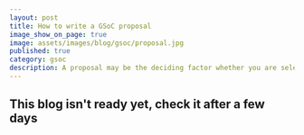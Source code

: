 ```yaml
---
layout: post
title: How to write a GSoC proposal
image_show_on_page: true
image: assets/images/blog/gsoc/proposal.jpg
published: true
category: gsoc
description: A proposal may be the deciding factor whether you are selected or not.
---
```


## This blog isn't ready yet, check it after a few days
